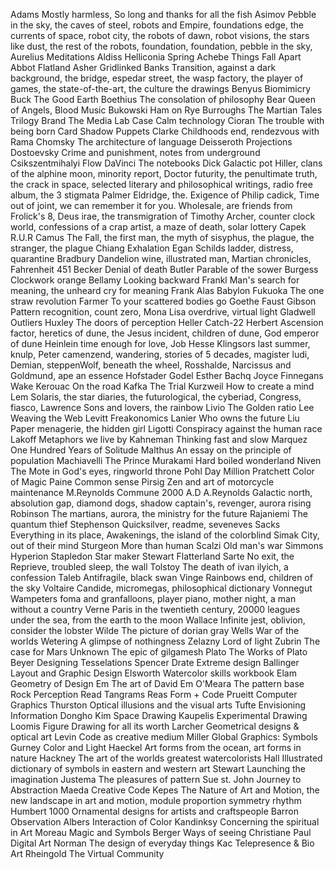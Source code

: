 
Adams
  Mostly harmless, So long and thanks for all the fish
Asimov
  Pebble in the sky, the caves of steel, robots and Empire, foundations edge, the currents of space, robot city, the robots of dawn, robot visions, the stars like dust, the rest of the robots, foundation, foundation, pebble in the sky,
Aurelius
  Meditations
Aldiss 
  Helliconia Spring
Achebe
  Things Fall Apart
Abbot
  Flatland 
Asher
  Gridlinked
Banks
  Transition, against a dark background, the bridge, espedar street, the wasp factory, the player of games, the state-of-the-art, the culture the drawings
Benyus
  Biomimicry
Buck
  The Good Earth
Boethius 
  The consolation of philosophy 
Bear
  Queen of Angels, Blood Music
Bukowski
  Ham on Rye
Burroughs
  The Martian Tales Trilogy
Brand
  The Media Lab
Case
  Calm technology
Cioran
  The trouble with being born
Card
  Shadow Puppets
Clarke
  Childhoods end, rendezvous with Rama
Chomsky
  The architecture of language
Deisseroth
  Projections
Dostoevsky
  Crime and punishment, notes from underground
Csikszentmihalyi
  Flow
DaVinci
  The notebooks
Dick
  Galactic pot Hiller, clans of the alphine moon, minority report, Doctor futurity, the penultimate truth, the crack in space, selected literary and philosophical writings, radio free album, the 3 stigmata Palmer Eldridge, the. Exigence of Philip cadick, Time out of joint, we can remember it for you. Wholesale, are friends from Frolick's 8, Deus irae, the transmigration of Timothy Archer, counter clock world, confessions of a crap artist, a maze of death, solar lottery
Capek
  R.U.R
Camus
  The Fall, the first man, the myth of sisyphus, the plague, the stranger, the plague
Chiang
  Exhalation
Egan
  Schilds ladder, distress, quarantine
Bradbury
  Dandelion wine, illustrated man, Martian chronicles, Fahrenheit 451
Becker
  Denial of death 
Butler
  Parable of the sower
Burgess
  Clockwork orange
Bellamy
  Looking backward
Frankl
  Man's search for meaning, the unheard cry for meaning
Frank
  Alas Babylon
Fukuoka
  The one straw revolution 
Farmer
  To your scattered bodies go
Goethe
  Faust
Gibson
  Pattern recognition, count zero, Mona Lisa overdrive, virtual light
Gladwell
  Outliers
Huxley
  The doors of perception 
Heller
  Catch-22
Herbert
  Ascension factor, heretics of dune, the Jesus incident, children of dune, God emperor of dune
Heinlein
  time enough for love, Job
Hesse
  Klingsors last summer, knulp, Peter camenzend, wandering, stories of 5 decades, magister ludi, Demian, steppenWolf, beneath the wheel, Rosshalde, Narcissus and Goldmund, ape an essence
Hofstader 
  Godel Esther Bachq
Joyce
  Finnegans Wake
Kerouac 
  On the road
Kafka
  The Trial
Kurzweil
  How to create a mind
Lem
  Solaris, the star diaries, the futurological, the cyberiad, Congress, fiasco,
Lawrence
  Sons and lovers, the rainbow
Livio
  The Golden ratio
Lee
  Weaving the Web
Levitt
  Freakonomics
Lanier
  Who owns the future
Liu
  Paper menagerie, the hidden girl 
Ligotti
  Conspiracy against the human race
Lakoff
  Metaphors we live by
Kahneman
  Thinking fast and slow
Marquez
  One Hundred Years of Solitude
Malthus
  An essay on the principle of population 
Machiavelli
  The Prince
Murakami
  Hard boiled wonderland
Niven
  The Mote in God's eyes, ringworld throne
Pohl 
  Day Million
Pratchett
  Color of Magic
Paine
  Common sense
Pirsig
  Zen and art of motorcycle maintenance 
M.Reynolds
  Commune 2000 A.D
A.Reynolds
  Galactic north, absolution gap, diamond dogs, shadow captain's, revenger, aurora rising
Robinson
  The martians, aurora, the ministry for the future
Rajaniemi
  The quantum thief
Stephenson
  Quicksilver, readme, seveneves
Sacks
  Everything in its place, Awakenings, the island of the colorblind
Simak
  City, out of their mind
Sturgeon
  More than human
Scalzi
  Old man's war
Simmons
  Hyperion
Stapledon
  Star maker
Stewart
  Flatterland
Sarte
  No exit, the Reprieve, troubled sleep, the wall
Tolstoy
  The death of ivan ilyich, a confession
Taleb
  Antifragile, black swan
Vinge
  Rainbows end, children of the sky
Voltaire
  Candide, micromegas, philosophical dictionary 
Vonnegut
  Wampeters foma and granfalloons, player piano, mother night, a man without a country
Verne
  Paris in the twentieth century, 20000 leagues under the sea, from the earth to the moon
Wallace
  Infinite jest, oblivion, consider the lobster
Wilde
  The picture of dorian gray
Wells
  War of the worlds 
Wetering 
  A glimpse of nothingness
Zelazny
  Lord of light
Zubrin
  The case for Mars
Unknown
  The epic of gilgamesh
Plato
  The Works of Plato
Beyer
  Designing Tesselations
Spencer Drate
  Extreme design 
Ballinger
  Layout and Graphic Design
Elsworth
  Watercolor skills workbook 
Elam
  Geometry of Design 
Em
  The art of David Em
O'Meara
  The pattern base
Rock
  Perception
Read
  Tangrams
Reas
  Form + Code
Prueitt
  Computer Graphics
Thurston
  Optical illusions and the visual arts
Tufte
  Envisioning Information
Dongho Kim
  Space Drawing 
Kaupelis
  Experimental Drawing
Loomis
  Figure Drawing for all its worth
Larcher
  Geometrical designs & optical art
Levin
  Code as creative medium
Miller
  Global Graphics: Symbols
Gurney
  Color and Light
Haeckel
  Art forms from the ocean, art forms in nature
Hackney
  The art of the worlds greatest watercolorists
Hall
  Illustrated dictionary of symbols in eastern and western art
Stewart
  Launching the imagination
Justema 
  The pleasures of pattern
Sue st. John
  Journey to Abstraction
Maeda
  Creative Code
Kepes
  The Nature of Art and Motion, the new landscape in art and motion, module proportion symmetry rhythm 
Humbert
  1000 Ornamental designs for artists and craftspeople
Barron
  Observation
Albers
  Interaction of Color
Kandinksy
  Concerning the spiritual in Art
Moreau
  Magic and Symbols
Berger
  Ways of seeing
Christiane Paul
  Digital Art
Norman
  The design of everyday things
Kac
  Telepresence & Bio Art
Rheingold
  The Virtual Community

